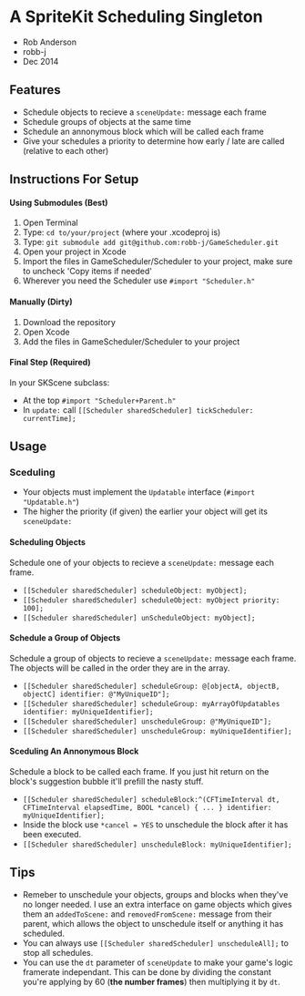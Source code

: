 # A SpriteKit Scheduling Singleton
- Rob Anderson
- robb-j
- Dec 2014


## Features
- Schedule objects to recieve a `sceneUpdate:` message each frame
- Schedule groups of objects at the same time
- Schedule an annonymous block which will be called each frame
- Give your schedules a priority to determine how early / late are called (relative to each other)


## Instructions For Setup
#### Using Submodules (Best)
1. Open Terminal
2. Type: `cd to/your/project` (where your .xcodeproj is)
3. Type: `git submodule add git@github.com:robb-j/GameScheduler.git`
4. Open your project in Xcode
5. Import the files in GameScheduler/Scheduler to your project, make sure to uncheck 'Copy items if needed'
6. Wherever you need the Scheduler use `#import "Scheduler.h"`

#### Manually (Dirty)
1. Download the repository
2. Open Xcode
3. Add the files in GameScheduler/Scheduler to your project

#### Final Step (Required)
In your SKScene subclass:
- At the top `#import "Scheduler+Parent.h"`
- In `update:` call `[[Scheduler sharedScheduler] tickScheduler: currentTime];`



## Usage
### Sceduling
- Your objects must implement the `Updatable` interface (`#import "Updatable.h"`)
- The higher the priority (if given) the earlier your object will get its `sceneUpdate:`

#### Scheduling Objects
Schedule one of your objects to recieve a `sceneUpdate:` message each frame. 
- `[[Scheduler sharedScheduler] scheduleObject: myObject];`
- `[[Scheduler sharedScheduler] scheduleObject: myObject priority: 100];`
- `[[Scheduler sharedScheduler] unScheduleObject: myObject];`

#### Schedule a Group of Objects
Schedule a group of objects to recieve a `sceneUpdate:` message each frame. The objects will be called in the order they are in the array.
- `[[Scheduler sharedScheduler] scheduleGroup: @[objectA, objectB, objectC] identifier: @"MyUniqueID"];`
- `[[Scheduler sharedScheduler] scheduleGroup: myArrayOfUpdatables identifier: myUniqueIdentifier];`
- `[[Scheduler sharedScheduler] unscheduleGroup: @"MyUniqueID"];`
- `[[Scheduler sharedScheduler] unscheduleGroup: myUniqueIdentifier];`

#### Sceduling An Annonymous Block
Schedule a block to be called each frame. If you just hit return on the block's suggestion bubble it'll prefill the nasty stuff.
- `[[Scheduler sharedScheduler] scheduleBlock:^(CFTimeInterval dt, CFTimeInterval elapsedTime, BOOL *cancel) { ... } identifier: myUniqueIdentifier];`
- Inside the block use `*cancel = YES` to unschedule the block after it has been executed.
- `[[Scheduler sharedScheduler] unscheduleBlock: myUniqueIdentifier];`



## Tips
- Remeber to unschedule your objects, groups and blocks when they've no longer needed. I use an extra interface on game objects which gives them an `addedToScene:` and `removedFromScene:` message from their parent, which allows the object to unschedule itself or anything it has scheduled.
- You can always use `[[Scheduler sharedScheduler] unscheduleAll];` to stop all schedules.
- You can use the `dt` parameter of `sceneUpdate` to make your game's logic framerate independant. This can be done by dividing the constant you're applying by 60 (**the number frames**) then multiplying it by `dt`.
